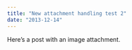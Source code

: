 ```yaml
---
title: "New attachment handling test 2"
date: "2013-12-14"
---
```


<div class="content">
<p>Here’s a post with an image attachment.</p>
<p><a href="assets/57-3dprintingwithreprap01_03.jpg" target="_blank"> <img alt="" src="/preposterous/assets/57-3dprintingwithreprap01_03.jpg"/>
</a></p>
</div>

